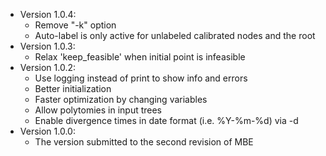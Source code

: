 * Version 1.0.4:
    * Remove "-k" option
    * Auto-label is only active for unlabeled calibrated nodes and the root
* Version 1.0.3:
    * Relax 'keep_feasible' when initial point is infeasible
* Version 1.0.2:
    * Use logging instead of print to show info and errors
    * Better initialization
    * Faster optimization by changing variables
    * Allow polytomies in input trees
    * Enable divergence times in date format (i.e. %Y-%m-%d) via -d
* Version 1.0.0:
    * The version submitted to the second revision of MBE
